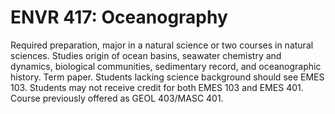 # ENVR 417: Oceanography

Required preparation, major in a natural science or two courses in natural sciences. Studies origin of ocean basins, seawater chemistry and dynamics, biological communities, sedimentary record, and oceanographic history. Term paper. Students lacking science background should see EMES 103. Students may not receive credit for both EMES 103 and EMES 401. Course previously offered as GEOL 403/MASC 401.